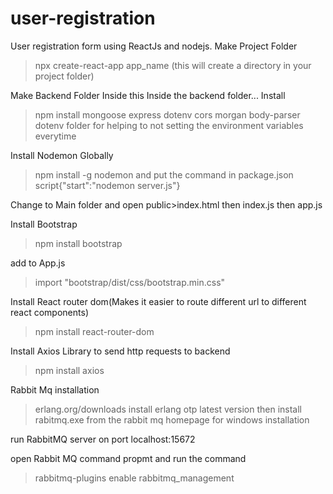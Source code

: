 # user-registration
User registration form using ReactJs and nodejs.
Make Project Folder
>npx create-react-app app_name (this will create a directory in your project folder)

Make Backend Folder Inside this
Inside the backend folder...
Install 
>npm install mongoose express dotenv cors morgan body-parser
dotenv folder for helping to not setting the environment variables everytime

Install Nodemon Globally
>npm install -g nodemon
and put the command in package.json 
script{"start":"nodemon server.js"}

Change to Main folder and open public>index.html then index.js then app.js

Install Bootstrap
>npm install bootstrap

add to App.js 
>import "bootstrap/dist/css/bootstrap.min.css"

Install React router dom(Makes it easier to route different url to different react components)
>npm install react-router-dom

Install Axios Library to send http requests to backend
>npm install axios

Rabbit Mq installation
>erlang.org/downloads
install erlang otp latest version
then install 
>rabitmq.exe from the rabbit mq homepage for windows installation

run RabbitMQ server on port
localhost:15672

open Rabbit MQ command propmt and run the command
>rabbitmq-plugins enable rabbitmq_management

